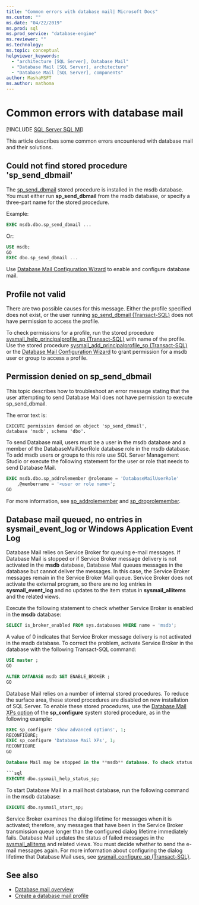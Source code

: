 ```yaml
---
title: "Common errors with database mail| Microsoft Docs"
ms.custom: ""
ms.date: "04/22/2019"
ms.prod: sql
ms.prod_service: "database-engine"
ms.reviewer: ""
ms.technology: 
ms.topic: conceptual
helpviewer_keywords: 
  - "architecture [SQL Server], Database Mail"
  - "Database Mail [SQL Server], architecture"
  - "Database Mail [SQL Server], components"
author: MashaMSFT
ms.author: mathoma
---
```

# Common errors with database mail 
[!INCLUDE [SQL Server SQL MI](../../includes/applies-to-version/sql-asdbmi.md)]

This article describes some common errors encountered with database mail and their solutions.

## Could not find stored procedure 'sp_send_dbmail'
The [sp_send_dbmail](../system-stored-procedures/sp-send-dbmail-transact-sql.md) stored procedure is installed in the msdb database. You must either run **sp_send_dbmail** from the msdb database, or specify a three-part name for the stored procedure.

Example:
```sql
EXEC msdb.dbo.sp_send_dbmail ...
```

Or:

```sql
USE msdb;
GO
EXEC dbo.sp_send_dbmail ...
```

Use [Database Mail Configuration Wizard](configure-database-mail.md) to enable and configure database mail.

## Profile not valid
There are two possible causes for this message. Either the profile specified does not exist, or the user running [sp_send_dbmail (Transact-SQL)](../system-stored-procedures/sp-send-dbmail-transact-sql.md) does not have permission to access the profile.

To check permissions for a profile, run the stored procedure [sysmail_help_principalprofile_sp (Transact-SQL)](../system-stored-procedures/sysmail-help-principalprofile-sp-transact-sql.md) with name of the profile. Use the stored procedure [sysmail_add_principalprofile_sp (Transact-SQL)](../system-stored-procedures/sysmail-help-principalprofile-sp-transact-sql.md) or the [Database Mail Configuration Wizard](configure-database-mail.md) to grant permission for a msdb user or group to access a profile.

## Permission denied on sp_send_dbmail

This topic describes how to troubleshoot an error message stating that the user attempting to send Database Mail does not have permission to execute sp_send_dbmail.

The error text is:

```
EXECUTE permission denied on object 'sp_send_dbmail', 
database 'msdb', schema 'dbo'.
```

To send Database mail, users must be a user in the msdb database and a member of the DatabaseMailUserRole database role in the msdb database. To add msdb users or groups to this role use SQL Server Management Studio or execute the following statement for the user or role that needs to send Database Mail.

```sql
EXEC msdb.dbo.sp_addrolemember @rolename = 'DatabaseMailUserRole'
    ,@membername = '<user or role name>';
GO
```
For more information, see [sp_addrolemember](../system-stored-procedures/sp-addrolemember-transact-sql.md) and [sp_droprolemember](../system-stored-procedures/sp-droprolemember-transact-sql.md).

## Database mail queued, no entries in sysmail_event_log or Windows Application Event Log 

Database Mail relies on Service Broker for queuing e-mail messages. If Database Mail is stopped or if Service Broker message delivery is not activated in the **msdb** database, Database Mail queues messages in the database but cannot deliver the messages. In this case, the Service Broker messages remain in the Service Broker Mail queue. Service Broker does not activate the external program, so there are no log entries in **sysmail_event_log** and no updates to the item status in **sysmail_allitems** and the related views.

Execute the following statement to check whether Service Broker is enabled in the **msdb** database:

```sql
SELECT is_broker_enabled FROM sys.databases WHERE name = 'msdb';
```

A value of 0 indicates that Service Broker message delivery is not activated in the msdb database. To correct the problem, activate Service Broker in the database with the following Transact-SQL command:

```sql
USE master ;
GO

ALTER DATABASE msdb SET ENABLE_BROKER ;
GO
``` 

Database Mail relies on a number of internal stored procedures. To reduce the surface area, these stored procedures are disabled on new installation of SQL Server. To enable these stored procedures, use the [Database Mail XPs option](../../database-engine/configure-windows/database-mail-xps-server-configuration-option.md) of the **sp_configure** system stored procedure, as in the following example:

```sql
EXEC sp_configure 'show advanced options', 1;  
RECONFIGURE;
EXEC sp_configure 'Database Mail XPs', 1;  
RECONFIGURE  
GO  

Database Mail may be stopped in the **msdb** database. To check status of Database Mail, execute the following statement:

```sql
EXECUTE dbo.sysmail_help_status_sp;
```

To start Database Mail in a mail host database, run the following command in the msdb database:

```sql
EXECUTE dbo.sysmail_start_sp;
```

Service Broker examines the dialog lifetime for messages when it is activated; therefore, any messages that have been in the Service Broker transmission queue longer than the configured dialog lifetime immediately fails. Database Mail updates the status of failed messages in the [sysmail_allitems](../system-catalog-views/sysmail-allitems-transact-sql.md) and related views. You must decide whether to send the e-mail messages again. For more information about configuring the dialog lifetime that Database Mail uses, see [sysmail_configure_sp (Transact-SQL)](../system-stored-procedures/sysmail-configure-sp-transact-sql.md).



##  <a name="RelatedContent"></a> See also
  
-  [Database mail overview](database-mail.md)
-  [Create a database mail profile](create-a-database-mail-profile.md)
  
  
